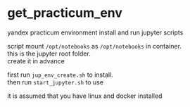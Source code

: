 # get_practicum_env
yandex practicum environment install and run jupyter scripts

script mount `/opt/notebooks` as `/opt/notebooks` in container.<br />
this is the jupyter root folder.<br />
create it in advance

first run `jup_env_create.sh` to install.<br />
then run `start_jupyter.sh` to use

it is assumed that you have linux and docker installed
